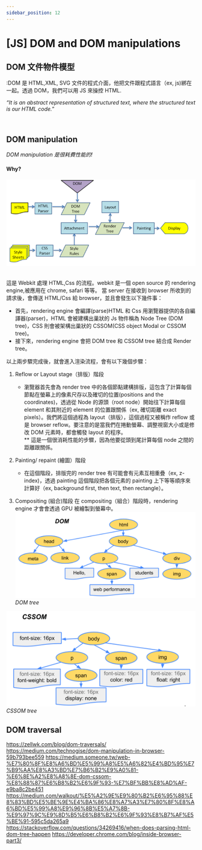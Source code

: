 ```yaml
---
sidebar_position: 12
---
```


# [JS] DOM and DOM manipulations

## DOM 文件物件模型

:DOM 是 HTML,XML, SVG 文件的程式介面，他把文件跟程式語言（ex, js)綁在一起。透過 DOM，我們可以用 JS 來操控 HTML.

_“It is an abstract representation of structured text, where the structured text is our HTML code.”_

&nbsp;

## DOM manipulation

_DOM manipulation 是很耗費性能的!_

#### Why?

![webkit](./Img/webkit.png)
&nbsp;

這是 Webkit 處理 HTML,Css 的流程。webkit 是一個 open source 的 rendering engine,被應用在 chrome, safari 等等。
當 server 在接收到 browser 所收到的請求後，會傳送 HTML/Css 給 browser，並且會發生以下幾件事：

- 首先，rendering engine 會編譯(parse)HTML 和 Css 用瀏覽器提供的各自編譯器(parser)，HTML 會被建構出巢狀的 Js 物件稱為 Node Tree (DOM tree)，CSS 則會被架構出巢狀的 CSSOM(CSS object Modal or CSSOM tree)。
- 接下來，rendering engine 會把 DOM tree 和 CSSOM tree 結合成 Render tree。

以上兩步驟完成後，就會進入渲染流程，會有以下幾個步驟：

1. Reflow or Layout stage（排版）階段
   - 瀏覽器首先會為 render tree 中的各個節點建構排版，這包含了計算每個節點在螢幕上的像素尺存以及確切的位置(positions and the coordinates)，透過從 Node 的源頭（root node）開始往下計算每個 element 和其附近的 element 的位置跟關係（ex, 確切距離 exact pixels）。我們將這個過程為 layout（排版），這個過程又被稱作 reflow 或是 browser reflow。要注意的是當我們在捲動螢幕、調整視窗大小或是修改 DOM 元素時，都會觸發 layout 的程序。  
     \*\* 這是一個很消耗性能的步驟，因為他要從頭到尾計算每個 node 之間的距離跟關係。
2. Painting/ repaint (繪圖）階段

   - 在這個階段，排版完的 render tree 有可能會有元素互相重疊（ex, z-index)，透過 painting 這個階段把各個元素的 painting 上下等等順序來計算好（ex, background first, then text, then rectangle）。

3. Compositing (組合)階段
   在 compositing（組合）階段時，rendering engine 才會會透過 GPU 被繪製到螢幕中。
   &nbsp;
   ![DOM_TREE](./Img/DOM_TREE.png)
   _DOM tree_

![CSSOM_TREE](./Img/CSSOM_TREE.png)
_CSSOM tree_

## DOM traversal

https://zellwk.com/blog/dom-traversals/  
https://medium.com/technogise/dom-manipulation-in-browser-59b793bee559
https://medium.someone.tw/web-%E7%80%8F%E8%A6%BD%E5%99%A8%E5%A6%82%E4%BD%95%E7%B9%AA%E8%A3%BD%E7%B6%B2%E9%A0%81-%E6%8E%A2%E8%A8%8E-dom-cssom-%E8%88%87%E6%B8%B2%E6%9F%93-%E7%BF%BB%E8%AD%AF-e9ba8c2be451
https://medium.com/walkout/%E5%A2%9E%E9%80%B2%E6%95%88%E8%83%BD%E5%BE%9E%E4%BA%86%E8%A7%A3%E7%80%8F%E8%A6%BD%E5%99%A8%E9%96%8B%E5%A7%8B-%E9%97%9C%E9%8D%B5%E6%B8%B2%E6%9F%93%E8%B7%AF%E5%BE%91-595c5da265a9
https://stackoverflow.com/questions/34269416/when-does-parsing-html-dom-tree-happen
https://developer.chrome.com/blog/inside-browser-part3/
